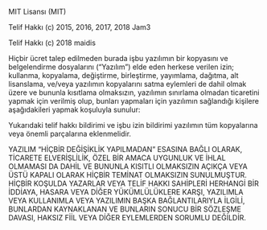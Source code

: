 MIT Lisansı (MIT)

Telif Hakkı (c) 2015, 2016, 2017, 2018 Jam3

Telif Hakkı (c) 2018 maidis

Hiçbir ücret talep edilmeden burada işbu yazılımın bir kopyasını ve
belgelendirme dosyalarını (“Yazılım”) elde eden herkese verilen izin;
kullanma, kopyalama, değiştirme, birleştirme, yayımlama, dağıtma,
alt lisanslama, ve/veya yazılımın kopyalarını satma eylemleri de dahil olmak
üzere ve bununla kısıtlama olmaksızın, yazılımın sınırlama olmadan ticaretini
yapmak için verilmiş olup, bunları yapmaları için yazılımın sağlandığı
kişilere aşağıdakileri yapmak koşuluyla sunulur:

Yukarıdaki telif hakkı bildirimi ve işbu izin bildirimi yazılımın
tüm kopyalarına veya önemli parçalarına eklenmelidir. 

YAZILIM “HİÇBİR DEĞİŞİKLİK YAPILMADAN” ESASINA BAĞLI OLARAK, TİCARETE
ELVERİŞLİLİK, ÖZEL BİR AMACA UYGUNLUK VE İHLAL OLMAMASI DA DAHİL VE
BUNUNLA KISITLI OLMAKSIZIN AÇIKÇA VEYA ÜSTÜ KAPALI OLARAK HİÇBİR TEMİNAT
OLMAKSIZIN SUNULMUŞTUR. HİÇBİR KOŞULDA YAZARLAR VEYA TELİF HAKKI SAHİPLERİ
HERHANGİ BİR İDDİAYA, HASARA VEYA DİĞER YÜKÜMLÜLÜKLERE KARŞI, YAZILIMLA VEYA
KULLANIMLA VEYA YAZILIMIN BAŞKA BAĞLANTILARIYLA İLGİLİ, BUNLARDAN KAYNAKLANAN
VE BUNLARIN SONUCU BİR SÖZLEŞME DAVASI, HAKSIZ FİİL VEYA DİĞER EYLEMLERDEN
SORUMLU DEĞİLDİR.
